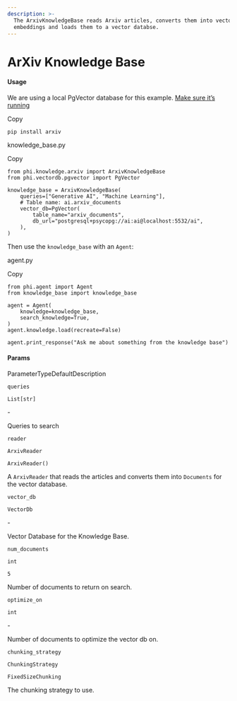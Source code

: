 ```yaml
---
description: >-
  The ArxivKnowledgeBase reads Arxiv articles, converts them into vector
  embeddings and loads them to a vector databse.
---
```


# ArXiv Knowledge Base

#### Usage <a href="#usage" id="usage"></a>

We are using a local PgVector database for this example. [Make sure it’s running](https://docs.phidata.com/vectordb/pgvector)

Copy

```
pip install arxiv
```

knowledge\_base.py

Copy

```
from phi.knowledge.arxiv import ArxivKnowledgeBase
from phi.vectordb.pgvector import PgVector

knowledge_base = ArxivKnowledgeBase(
    queries=["Generative AI", "Machine Learning"],
    # Table name: ai.arxiv_documents
    vector_db=PgVector(
        table_name="arxiv_documents",
        db_url="postgresql+psycopg://ai:ai@localhost:5532/ai",
    ),
)
```

Then use the `knowledge_base` with an `Agent`:

agent.py

Copy

```
from phi.agent import Agent
from knowledge_base import knowledge_base

agent = Agent(
    knowledge=knowledge_base,
    search_knowledge=True,
)
agent.knowledge.load(recreate=False)

agent.print_response("Ask me about something from the knowledge base")
```

#### [​](https://docs.phidata.com/knowledge/arxiv#params)Params <a href="#params" id="params"></a>

ParameterTypeDefaultDescription

`queries`

`List[str]`

\-

Queries to search

`reader`

`ArxivReader`

`ArxivReader()`

A `ArxivReader` that reads the articles and converts them into `Documents` for the vector database.

`vector_db`

`VectorDb`

\-

Vector Database for the Knowledge Base.

`num_documents`

`int`

`5`

Number of documents to return on search.

`optimize_on`

`int`

\-

Number of documents to optimize the vector db on.

`chunking_strategy`

`ChunkingStrategy`

`FixedSizeChunking`

The chunking strategy to use.

[\
](https://axidata.gitbook.io/axidata/documentation/knowledge/introduction)
